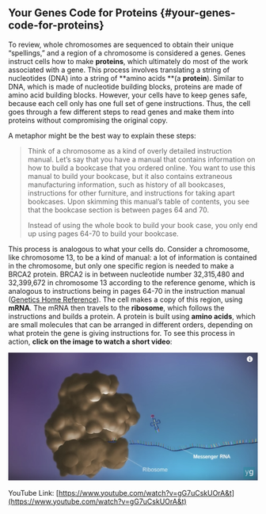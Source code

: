 ## Your Genes Code for Proteins {#your-genes-code-for-proteins}

To review, whole chromosomes are sequenced to obtain their unique “spellings,” and a region of a chromosome is considered a genes. Genes instruct cells how to make **proteins**, which ultimately do most of the work associated with a gene. This process involves translating a string of nucleotides \(DNA\) into a string of **amino acids **\(a **protein**\). Similar to DNA, which is made of nucleotide building blocks, proteins are made of amino acid building blocks. However, your cells have to keep genes safe, because each cell only has one full set of gene instructions. Thus, the cell goes through a few different steps to read genes and make them into proteins without compromising the original copy.

A metaphor might be the best way to explain these steps:

> Think of a chromosome as a kind of overly detailed instruction manual. Let’s say that you have a manual that contains information on how to build a bookcase that you ordered online. You want to use this manual to build your bookcase, but it also contains extraneous manufacturing information, such as history of all bookcases, instructions for other furniture, and instructions for taking apart bookcases. Upon skimming this manual’s table of contents, you see that the bookcase section is between pages 64 and 70.
>
> Instead of using the whole book to build your book case, you only end up using pages 64-70 to build your bookcase.

This process is analogous to what your cells do. Consider a chromosome, like chromosome 13, to be a kind of manual: a lot of information is contained in the chromosome, but only one specific region is needed to make a BRCA2 protein. BRCA2 is in between nucleotide number 32,315,480 and 32,399,672 in chromosome 13 according to the reference genome, which is analogous to instructions being in pages 64-70 in the instruction manual \([Genetics Home Reference](https://ghr.nlm.nih.gov/gene/BRCA2#location)\). The cell makes a copy of this region, using **mRNA**. The mRNA then travels to the **ribosome**, which follows the instructions and builds a protein. A protein is built using **amino acids**, which are small molecules that can be arranged in different orders, depending on what protein the gene is giving instructions for. To see this process in action, **click on the image** **to watch a short video**:

[![](/assets/RibsomemRNAScrnsht.png)](https://www.youtube.com/watch?v=gG7uCskUOrA&t)

YouTube Link: [https://www.youtube.com/watch?v=gG7uCskUOrA&t](https://www.youtube.com/watch?v=gG7uCskUOrA&t)

